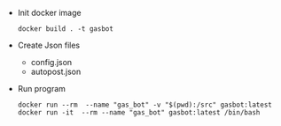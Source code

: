 - Init docker image

  `docker build . -t gasbot`

- Create Json files
    - config.json
    - autopost.json



- Run program

  `docker run --rm  --name "gas_bot" -v "$(pwd):/src" gasbot:latest`
  `docker run -it  --rm --name "gas_bot" gasbot:latest /bin/bash`